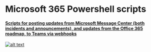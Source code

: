 # Microsoft 365 Powershell scripts

#### [Scripts for posting updates from Microsoft Message Center (both incidents and announcements), and updates from the Office 365 roadmap, to Teams via webhooks](https://github.com/einast/PS_M365_scripts/blob/master/teamscards.md) ####

[![alt text][1.1]][1]

[1.1]: https://github.com/einast/PS_M365_scripts/blob/master/sc%2Blinkedin-131965017554733397_48.png

[1]: https://www.linkedin.com/in/easting/
